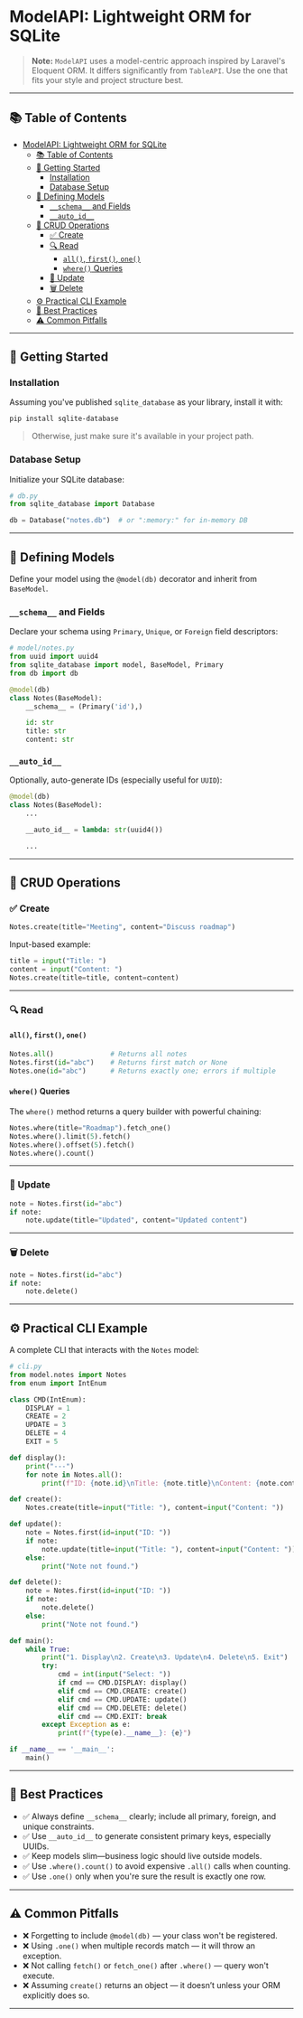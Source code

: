 # ModelAPI: Lightweight ORM for SQLite

> **Note:** `ModelAPI` uses a model-centric approach inspired by Laravel's Eloquent ORM. It differs significantly from `TableAPI`. Use the one that fits your style and project structure best.

---

## 📚 Table of Contents

- [ModelAPI: Lightweight ORM for SQLite](#modelapi-lightweight-orm-for-sqlite)
  - [📚 Table of Contents](#-table-of-contents)
  - [🏁 Getting Started](#-getting-started)
    - [Installation](#installation)
    - [Database Setup](#database-setup)
  - [🧱 Defining Models](#-defining-models)
    - [`__schema__` and Fields](#__schema__-and-fields)
    - [`__auto_id__`](#__auto_id__)
  - [🔧 CRUD Operations](#-crud-operations)
    - [✅ Create](#-create)
    - [🔍 Read](#-read)
      - [`all()`, `first()`, `one()`](#all-first-one)
      - [`where()` Queries](#where-queries)
    - [📝 Update](#-update)
    - [🗑 Delete](#-delete)
  - [⚙️ Practical CLI Example](#️-practical-cli-example)
  - [🧠 Best Practices](#-best-practices)
  - [⚠️ Common Pitfalls](#️-common-pitfalls)

---

## 🏁 Getting Started

### Installation

Assuming you've published `sqlite_database` as your library, install it with:

```bash
pip install sqlite-database
```

> Otherwise, just make sure it's available in your project path.

### Database Setup

Initialize your SQLite database:

```py
# db.py
from sqlite_database import Database

db = Database("notes.db")  # or ":memory:" for in-memory DB
```

---

## 🧱 Defining Models

Define your model using the `@model(db)` decorator and inherit from `BaseModel`.

### `__schema__` and Fields

Declare your schema using `Primary`, `Unique`, or `Foreign` field descriptors:

```py
# model/notes.py
from uuid import uuid4
from sqlite_database import model, BaseModel, Primary
from db import db

@model(db)
class Notes(BaseModel):
    __schema__ = (Primary('id'),)

    id: str
    title: str
    content: str
```

### `__auto_id__`

Optionally, auto-generate IDs (especially useful for `UUID`):

```py
@model(db)
class Notes(BaseModel):
    ...

    __auto_id__ = lambda: str(uuid4())

    ...
```

---

## 🔧 CRUD Operations

### ✅ Create

```py
Notes.create(title="Meeting", content="Discuss roadmap")
```

Input-based example:

```py
title = input("Title: ")
content = input("Content: ")
Notes.create(title=title, content=content)
```

---

### 🔍 Read

#### `all()`, `first()`, `one()`

```py
Notes.all()              # Returns all notes
Notes.first(id="abc")    # Returns first match or None
Notes.one(id="abc")      # Returns exactly one; errors if multiple
```

#### `where()` Queries

The `where()` method returns a query builder with powerful chaining:

```py
Notes.where(title="Roadmap").fetch_one()
Notes.where().limit(5).fetch()
Notes.where().offset(5).fetch()
Notes.where().count()
```

---

### 📝 Update

```py
note = Notes.first(id="abc")
if note:
    note.update(title="Updated", content="Updated content")
```

---

### 🗑 Delete

```py
note = Notes.first(id="abc")
if note:
    note.delete()
```

---

## ⚙️ Practical CLI Example

A complete CLI that interacts with the `Notes` model:

```py
# cli.py
from model.notes import Notes
from enum import IntEnum

class CMD(IntEnum):
    DISPLAY = 1
    CREATE = 2
    UPDATE = 3
    DELETE = 4
    EXIT = 5

def display():
    print("---")
    for note in Notes.all():
        print(f"ID: {note.id}\nTitle: {note.title}\nContent: {note.content}\n---")

def create():
    Notes.create(title=input("Title: "), content=input("Content: "))

def update():
    note = Notes.first(id=input("ID: "))
    if note:
        note.update(title=input("Title: "), content=input("Content: "))
    else:
        print("Note not found.")

def delete():
    note = Notes.first(id=input("ID: "))
    if note:
        note.delete()
    else:
        print("Note not found.")

def main():
    while True:
        print("1. Display\n2. Create\n3. Update\n4. Delete\n5. Exit")
        try:
            cmd = int(input("Select: "))
            if cmd == CMD.DISPLAY: display()
            elif cmd == CMD.CREATE: create()
            elif cmd == CMD.UPDATE: update()
            elif cmd == CMD.DELETE: delete()
            elif cmd == CMD.EXIT: break
        except Exception as e:
            print(f"{type(e).__name__}: {e}")

if __name__ == '__main__':
    main()
```

---

## 🧠 Best Practices

- ✅ Always define `__schema__` clearly; include all primary, foreign, and unique constraints.
- ✅ Use `__auto_id__` to generate consistent primary keys, especially UUIDs.
- ✅ Keep models slim—business logic should live outside models.
- ✅ Use `.where().count()` to avoid expensive `.all()` calls when counting.
- ✅ Use `.one()` only when you're sure the result is exactly one row.

---

## ⚠️ Common Pitfalls

- ❌ Forgetting to include `@model(db)` — your class won't be registered.
- ❌ Using `.one()` when multiple records match — it will throw an exception.
- ❌ Not calling `fetch()` or `fetch_one()` after `.where()` — query won't execute.
- ❌ Assuming `create()` returns an object — it doesn’t unless your ORM explicitly does so.

---
